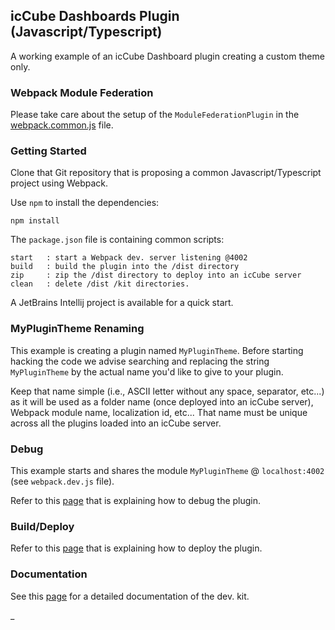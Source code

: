 ## icCube Dashboards Plugin (Javascript/Typescript)

A working example of an icCube Dashboard plugin creating a custom theme only.

### Webpack Module Federation

Please take care about the setup of the `ModuleFederationPlugin` in the [webpack.common.js](./webpack.common.js) file.

### Getting Started

Clone that Git repository that is proposing a common Javascript/Typescript project using Webpack.

Use `npm` to install the dependencies:

    npm install

The `package.json` file is containing common scripts:

    start   : start a Webpack dev. server listening @4002 
    build   : build the plugin into the /dist directory
    zip     : zip the /dist directory to deploy into an icCube server
    clean   : delete /dist /kit directories.

A JetBrains Intellij project is available for a quick start.

### MyPluginTheme Renaming

This example is creating a plugin named `MyPluginTheme`. Before starting hacking the code we advise searching and
replacing the string `MyPluginTheme` by the actual name you'd like to give to your plugin.

Keep that name simple (i.e., ASCII letter without any space, separator, etc...) as it will be used as a folder name
(once deployed into an icCube server), Webpack module name, localization id, etc... That name must be unique across all
the plugins loaded into an icCube server.

### Debug

This example starts and shares the module `MyPluginTheme` @ `localhost:4002` (see `webpack.dev.js` file).

Refer to this [page](https://github.com/iccube-software/ic3-reporting-api/blob/master/doc/plugin/Debug.md)
that is explaining how to debug the plugin.

### Build/Deploy

Refer to this [page](https://github.com/iccube-software/ic3-reporting-api/blob/master/doc/plugin/Deploy.md)
that is explaining how to deploy the plugin.

### Documentation

See this [page](https://github.com/iccube-software/ic3-reporting-api/blob/master/doc/plugin/Overview.md)
for a detailed documentation of the dev. kit.

_
